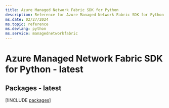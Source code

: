 ```yaml
---
title: Azure Managed Network Fabric SDK for Python
description: Reference for Azure Managed Network Fabric SDK for Python
ms.date: 02/27/2024
ms.topic: reference
ms.devlang: python
ms.service: managednetworkfabric
---
```

# Azure Managed Network Fabric SDK for Python - latest
## Packages - latest
[!INCLUDE [packages](managed-network-fabric-index.md)]